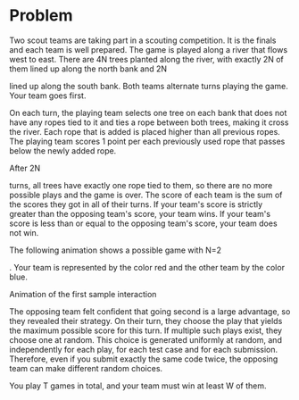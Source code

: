 # Problem

Two scout teams are taking part in a scouting competition. It is the finals and each team is well prepared. The game is played along a river that flows west to east. There are 4N
trees planted along the river, with exactly 2N of them lined up along the north bank and 2N

lined up along the south bank. Both teams alternate turns playing the game. Your team goes first.

On each turn, the playing team selects one tree on each bank that does not have any ropes tied to it and ties a rope between both trees, making it cross the river. Each rope that is added is placed higher than all previous ropes. The playing team scores 1 point per each previously used rope that passes below the newly added rope.

After 2N

turns, all trees have exactly one rope tied to them, so there are no more possible plays and the game is over. The score of each team is the sum of the scores they got in all of their turns. If your team's score is strictly greater than the opposing team's score, your team wins. If your team's score is less than or equal to the opposing team's score, your team does not win.

The following animation shows a possible game with N=2

. Your team is represented by the color red and the other team by the color blue.

Animation of the first sample interaction

The opposing team felt confident that going second is a large advantage, so they revealed their strategy. On their turn, they choose the play that yields the maximum possible score for this turn. If multiple such plays exist, they choose one at random. This choice is generated uniformly at random, and independently for each play, for each test case and for each submission. Therefore, even if you submit exactly the same code twice, the opposing team can make different random choices.

You play T
games in total, and your team must win at least W of them.
